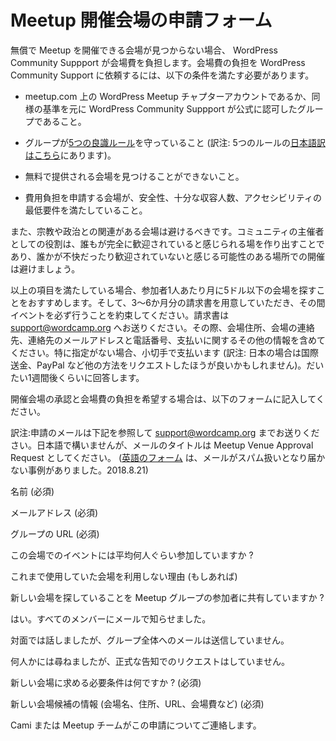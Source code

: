 <!--
# Meetup Venue Approval Request
-->
# Meetup 開催会場の申請フォーム

<!--
WordPress Community Support will cover the costs of a meetup venue if a donated venue cannot be found. If you are going to ask for WordPress Community Support to cover the costs of a meetup venue, the following conditions must be met:
-->
無償で Meetup を開催できる会場が見つからない場合、 WordPress Community Suppport が会場費を負担します。会場費の負担を WordPress Community Support に依頼するには、以下の条件を満たす必要があります。

<!--
*   Your group is on the WordPress chapter account at meetup.com or has been similarly recognized as official by this team.
-->
*   meetup.com 上の WordPress Meetup チャプターアカウントであるか、同様の基準を元に WordPress Community Suppport が公式に認可したグループであること。
<!--
*   Your group is currently following the [5 good-faith rules](https://make.wordpress.org/community/handbook/meetup-organizer/meetup-program-basics/#the-five-good-faith-rules).
-->
*   グループが[5つの良識ルール](https://make.wordpress.org/community/handbook/meetup-organizer/meetup-program-basics/#the-five-good-faith-rules)を守っていること (訳注: 5つのルールの[日本語訳はこちら](https://ja.wordpress.org/get-involved/meetup/)にあります)。
<!--
*   You are unable to find a donated venue.
-->
*   無料で提供される会場を見つけることができないこと。
<!--
*   Your proposed new venue meets minimum requirements for safety, adequate seating, and accessibility.
-->
*   費用負担を申請する会場が、安全性、十分な収容人数、アクセシビリティの最低要件を満たしていること。

<!--
You should also avoid venues with religious or political affiliations. Since one of our jobs as community organizers is to create a 100% welcoming space for everyone, we avoid holding events in venues where someone might feel uncomfortable or unwelcome.
-->
また、宗教や政治との関連がある会場は避けるべきです。コミュニティの主催者としての役割は、誰もが完全に歓迎されていると感じられる場を作り出すことであり、誰かが不快だったり歓迎されていないと感じる可能性のある場所での開催は避けましょう。

<!--
If those items are all met we recommend that the price point for your venue not exceed $5 per person per month and we ask for a 3-6 month invoice and commitment. Please submit the venue invoice to [support@wordcamp.org](mailto:support@wordcamp.org). Include your meetup location, venue contact name, contact’s email address and phone number, and any special payment information. Unless otherwise specified, venues will be paid by check. You should expect a response in about a week.
-->
以上の項目を満たしている場合、参加者1人あたり月に5ドル以下の会場を探すことをおすすめします。そして、3～6か月分の請求書を用意していただき、その間イベントを必ず行うことを約束してください。請求書は [support@wordcamp.org](mailto：support@wordcamp.org) へお送りください。その際、会場住所、会場の連絡先、連絡先のメールアドレスと電話番号、支払いに関するその他の情報を含めてください。特に指定がない場合、小切手で支払います (訳注: 日本の場合は国際送金、PayPal など他の方法をリクエストしたほうが良いかもしれません)。だいたい1週間後くらいに回答します。

<!--
To have your venue approved and paid for, please fill in the following form:
-->
開催会場の承認と会場費の負担を希望する場合は、以下のフォームに記入してください。

訳注:申請のメールは下記を参照して [support@wordcamp.org](mailto：support@wordcamp.org) までお送りください。日本語で構いませんが、メールのタイトルは Meetup Venue Approval Request としてください。
([英語のフォーム](https://make.wordpress.org/community/handbook/meetup-organizer/getting-started/venue-approval/) は、メールがスパム扱いとなり届かない事例がありました。2018.8.21)

<!--
Name(required)
-->
名前 (必須)

<!--
Email(required)-->
メールアドレス (必須)

<!--
Your meetup group URL(required)
-->
グループの URL (必須)

<!--
How many people will be at the average meetup event in this venue?
-->
この会場でのイベントには平均何人ぐらい参加していますか ?

<!--
Why are you leaving the previous venue (if there was one)?
-->
これまで使用していた会場を利用しない理由 (もしあれば)

<!--
Have you announced to the meetup group that you are looking for a new venue?
-->
新しい会場を探していることを Meetup グループの参加者に共有していますか ?

<!--
Yes, I have emailed all the members of our group
-->
はい。すべてのメンバーにメールで知らせました。

<!--
I mentioned it an in-person event but did not email the whole group
-->
対面では話しましたが、グループ全体へのメールは送信していません。

<!--
I asked a handful of people but did not do a formal announcement request
-->
何人かには尋ねましたが、正式な告知でのリクエストはしていません。

<!--
What are your requirements in a new venue?(required)
-->
新しい会場に求める必要条件は何ですか ? (必須)

<!--
Proposed venue information (name, address, url, cost, etc)(required)
-->
新しい会場候補の情報 (会場名、住所、URL、会場費など) (必須)

<!--
Cami or a member of the meetups team will be in touch to discuss your venue request.
-->
Cami または Meetup チームがこの申請についてご連絡します。
